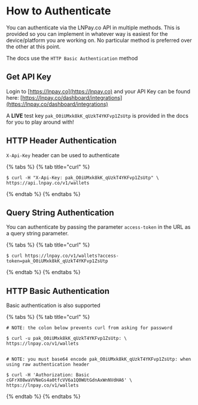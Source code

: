 # How to Authenticate

You can authenticate via the LNPay.co API in multiple methods. This is provided so you can implement in whatever way is easiest for the device/platform you are working on. No particular method is preferred over the other at this point.

The docs use the `HTTP Basic Authentication` method

## Get API Key

Login to [https://lnpay.co](https://lnpay.co) and your API Key can be found here: [https://lnpay.co/dashboard/integrations](https://lnpay.co/dashboard/integrations)

A **LIVE** test key `pak_O0iUMxk8kK_qUzkT4YKFvp1ZsUtp` is provided in the docs for you to play around with!

## HTTP Header Authentication

`X-Api-Key` header can be used to authenticate

{% tabs %}
{% tab title="curl" %}
```text
$ curl -H "X-Api-Key: pak_O0iUMxk8kK_qUzkT4YKFvp1ZsUtp" \
https://api.lnpay.co/v1/wallets
```
{% endtab %}
{% endtabs %}

## Query String Authentication

You can authenticate by passing the parameter `access-token` in the URL as a query string parameter.

{% tabs %}
{% tab title="curl" %}
```text
$ curl https://lnpay.co/v1/wallets?access-token=pak_O0iUMxk8kK_qUzkT4YKFvp1ZsUtp
```
{% endtab %}
{% endtabs %}

## HTTP Basic Authentication

Basic authentication is also supported

{% tabs %}
{% tab title="curl" %}
```text
# NOTE: the colon below prevents curl from asking for password

$ curl -u pak_O0iUMxk8kK_qUzkT4YKFvp1ZsUtp: \
https://lnpay.co/v1/wallets


# NOTE: you must base64 encode pak_O0iUMxk8kK_qUzkT4YKFvp1ZsUtp: when using raw authentication header

$ curl -H 'Authorization: Basic cGFrX08waVVNeGs4a0tfcVV6a1Q0WUtGdnAxWnNVdHA6' \
https://lnpay.co/v1/wallets
```
{% endtab %}
{% endtabs %}



